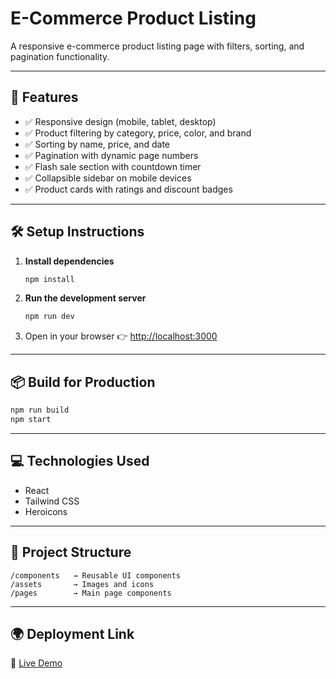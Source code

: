 
# E-Commerce Product Listing

A responsive e-commerce product listing page with filters, sorting, and pagination functionality.

---

## 🚀 Features

* ✅ Responsive design (mobile, tablet, desktop)
* ✅ Product filtering by category, price, color, and brand
* ✅ Sorting by name, price, and date
* ✅ Pagination with dynamic page numbers
* ✅ Flash sale section with countdown timer
* ✅ Collapsible sidebar on mobile devices
* ✅ Product cards with ratings and discount badges

---

## 🛠️ Setup Instructions

1. **Install dependencies**

   ```bash
   npm install
   ```

2. **Run the development server**

   ```bash
   npm run dev
   ```

3. Open in your browser 👉 [http://localhost:3000](http://localhost:3000)

---

## 📦 Build for Production

```bash
npm run build
npm start
```

---

## 💻 Technologies Used

* React
* Tailwind CSS
* Heroicons

---

## 📂 Project Structure

```
/components   → Reusable UI components
/assets       → Images and icons
/pages        → Main page components
```

---

## 🌍 Deployment Link

🔗 [Live Demo](https://ecommerce-ui-frontend-intern-est.vercel.app/)

